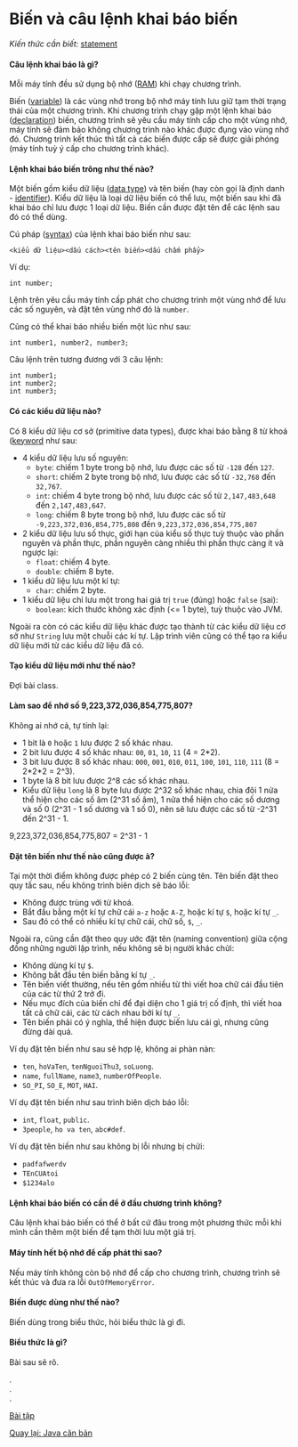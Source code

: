 # Biến và câu lệnh khai báo biến
*Kiến thức cần biết:* [statement](../../terminology.md#statement)

#### Câu lệnh khai báo là gì?
Mỗi máy tính đều sử dụng bộ nhớ ([RAM](../../terminology.md#ram)) khi chạy chương trình.

Biến ([variable](../../terminology.md#variable)) là các vùng nhớ trong bộ nhớ máy tính lưu giữ tạm thời trạng thái của một chương trình. Khi chương trình chạy gặp một lệnh khai báo ([declaration](../../terminology.md#declaration)) biến, chương trình sẽ yêu cầu máy tính cấp cho một vùng nhớ, máy tính sẽ đảm bảo không chương trình nào khác được đụng vào vùng nhớ đó. Chương trình kết thúc thì tất cả các biến được cấp sẽ được giải phóng (máy tính tuỳ ý cấp cho chương trình khác).

#### Lệnh khai báo biến trông như thế nào?
Một biến gồm kiểu dữ liệu ([data type](../../terminology.md#data-type)) và tên biến (hay còn gọi là định danh - [identifier](../../terminology.md#identifier)). Kiểu dữ liệu là loại dữ liệu biến có thể lưu, một biến sau khi đã khai báo chỉ lưu được 1 loại dữ liệu. Biến cần được đặt tên để các lệnh sau đó có thể dùng.

Cú pháp ([syntax](../../terminology.md#syntax)) của lệnh khai báo biến như sau:
```
<kiểu dữ liệu><dấu cách><tên biến><dấu chấm phẩy>
```

Ví dụ:
```
int number;
```
Lệnh trên yêu cầu máy tính cấp phát cho chương trình một vùng nhớ để lưu các số nguyên, và đặt tên vùng nhớ đó là `number`.

Cũng có thể khai báo nhiều biến một lúc như sau:
```
int number1, number2, number3;
```

Câu lệnh trên tương đương với 3 câu lệnh:
```
int number1;
int number2;
int number3;
```

#### Có các kiểu dữ liệu nào?

Có 8 kiểu dữ liệu cơ sở (primitive data types), được khai báo bằng 8 từ khoá ([keyword](#../../terminology.md#keyword) như sau:
- 4 kiểu dữ liệu lưu số nguyên:
    - `byte`: chiếm 1 byte trong bộ nhớ, lưu được các số từ `-128` đến `127`.
    - `short`: chiếm 2 byte trong bộ nhớ, lưu được các số từ `-32,768` đến `32,767`.
    - `int`: chiếm 4 byte trong bộ nhớ, lưu được các số từ `2,147,483,648` đến `2,147,483,647`.
    - `long`: chiếm 8 byte trong bộ nhớ, lưu được các số từ `-9,223,372,036,854,775,808` đến `9,223,372,036,854,775,807`
- 2 kiểu dữ liệu lưu số thực, giới hạn của kiểu số thực tuỳ thuộc vào phần nguyên và phần thực, phần nguyên càng nhiều thì phần thực càng ít và ngược lại:
    - `float`: chiếm 4 byte.
    - `double`: chiếm 8 byte.
- 1 kiểu dữ liệu lưu một kí tự:
    - `char`: chiếm 2 byte.
- 1 kiểu dữ liệu chỉ lưu một trong hai giá trị `true` (đúng) hoặc `false` (sai):
    - `boolean`: kích thước không xác định (<= 1 byte), tuỳ thuộc vào JVM.

Ngoài ra còn có các kiểu dữ liệu khác được tạo thành từ các kiểu dữ liệu cơ sở như `String` lưu một chuỗi các kí tự. Lập trình viên cũng có thể tạo ra kiểu dữ liệu mới từ các kiểu dữ liệu đã có. 

#### Tạo kiểu dữ liệu mới như thế nào?
Đợi bài class.

#### Làm sao để nhớ số 9,223,372,036,854,775,807?
Không ai nhớ cả, tự tính lại:
- 1 bit là `0` hoặc `1` lưu được 2 số khác nhau.
- 2 bit lưu được 4 số khác nhau: `00`, `01`, `10`, `11` (4 = 2\*2).
- 3 bit lưu được 8 số khác nhau: `000`, `001`, `010`, `011`, `100`, `101`, `110`, `111` (8 = 2\*2\*2 = 2^3).
- 1 byte là 8 bit lưu được 2^8 các số khác nhau.
- Kiểu dữ liệu `long` là 8 byte lưu được 2^32 số khác nhau, chia đôi 1 nửa thể hiện cho các số âm (2^31 số âm), 1 nửa thể hiện cho các số dương và số 0 (2^31 - 1 số dương và 1 số 0), nên sẽ lưu được các số từ -2^31 đến 2^31 - 1.

9,223,372,036,854,775,807 = 2^31 - 1

#### Đặt tên biến như thế nào cũng được à?

Tại một thời điểm không được phép có 2 biến cùng tên. Tên biến đặt theo quy tắc sau, nếu không trình biên dịch sẽ báo lỗi:
- Không được trùng với từ khoá.
- Bắt đầu bằng một kí tự chữ cái `a-z` hoặc `A-Z`, hoặc kí tự `$`, hoặc kí tự `_`.
- Sau đó có thể có nhiều kí tự chữ cái, chữ số, `$`, `_`.

Ngoài ra, cũng cần đặt theo quy ước đặt tên (naming convention) giữa cộng đồng những người lập trình, nếu không sẽ bị người khác chửi:
- Không dùng kí tự `$`.
- Không bắt đầu tên biến bằng kí tự `_`.
- Tên biến viết thường, nếu tên gồm nhiều từ thì viết hoa chữ cái đầu tiên của các từ thứ 2 trở đi.
- Nếu mục đích của biến chỉ để đại diện cho 1 giá trị cố định, thì viết hoa tất cả chữ cái, các từ cách nhau bởi kí tự `_`.
- Tên biến phải có ý nghĩa, thể hiện được biến lưu cái gì, nhưng cũng đừng dài quá.

Ví dụ đặt tên biến như sau sẽ hợp lệ, không ai phàn nàn:
- `ten`, `hoVaTen`, `tenNguoiThu3`, `soLuong`.
- `name`, `fullName`, `name3`, `numberOfPeople`.
- `SO_PI`, `SO_E`, `MOT`, `HAI`.

Ví dụ đặt tên biến như sau trình biên dịch báo lỗi:
- `int`, `float`, `public`.
- `3people`, `ho va ten`, `abc#def`.

Ví dụ đặt tên biến như sau không bị lỗi nhưng bị chửi:
- `padfafwerdv`
- `TEnCUAtoi`
- `$1234alo`

#### Lệnh khai báo biến có cần để ở đầu chương trình không?
Câu lệnh khai báo biến có thể ở bất cứ đâu trong một phương thức mỗi khi mình cần thêm một biến để tạm thời lưu một giá trị.

#### Máy tính hết bộ nhớ để cấp phát thì sao?
Nếu máy tính không còn bộ nhớ để cấp cho chương trình, chương trình sẽ kết thúc và đưa ra lỗi `OutOfMemoryError`.

#### Biến được dùng như thế nào?
Biến dùng trong biểu thức, hỏi biểu thức là gì đi.

#### Biểu thức là gì?
Bài sau sẽ rõ.

.  
.  
.  

[Bài tập](exercise.md)

[Quay lại: Java căn bản](..)
